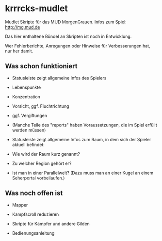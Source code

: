 krrrcks-mudlet
==============

Mudlet Skripte für das MUD MorgenGrauen. Infos zum Spiel: http://mg.mud.de

Das hier enthaltene Bündel an Skripten ist noch in Entwicklung. 

Wer Fehlerberichte, Anregungen oder Hinweise für Verbesserungen hat, nur her damit.


Was schon funktioniert
----------------------

* Statusleiste zeigt allgemeine Infos des Spielers
 * Lebenspunkte
 * Konzentration
 * Vorsicht, ggf. Fluchtrichtung
 * ggf. Vergiftungen
 * (Manche Teile des "reports" haben Voraussetzungen, die im Spiel erfüllt werden müssen)

* Statusleiste zeigt allgemeine Infos zum Raum, in dem sich der Spieler aktuell befindet:
 * Wie wird der Raum kurz genannt? 
 * Zu welcher Region gehört er? 
 * Ist man in einer Parallelwelt? (Dazu muss man an einer Kugel an
   einem Seherportal vorbeilaufen.)


Was noch offen ist
------------------

* Mapper

* Kampfscroll reduzieren

* Skripte für Kämpfer und andere Gilden

* Bedienungsanleitung 


